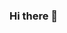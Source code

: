 ### Hi there 👋

<!--
A little about me:
- I’m currently working on not failing college.
- I’m currently taking CS 201.
- Fun fact: I participated in FIRST robotics for 9 years.
-->
